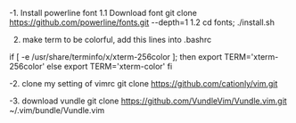 -1. Install powerline font
1.1 Download font
  git clone https://github.com/powerline/fonts.git --depth=1
1.2 cd fonts; ./install.sh

2. make term to be colorful, add this lines into .bashrc

if [ -e /usr/share/terminfo/x/xterm-256color ]; then 
    export TERM='xterm-256color'
else
    export TERM='xterm-color'
fi


-2. clone my setting of vimrc
  git clone https://github.com/cationly/vim.git

-3. download vundle
  git clone https://github.com/VundleVim/Vundle.vim.git ~/.vim/bundle/Vundle.vim
